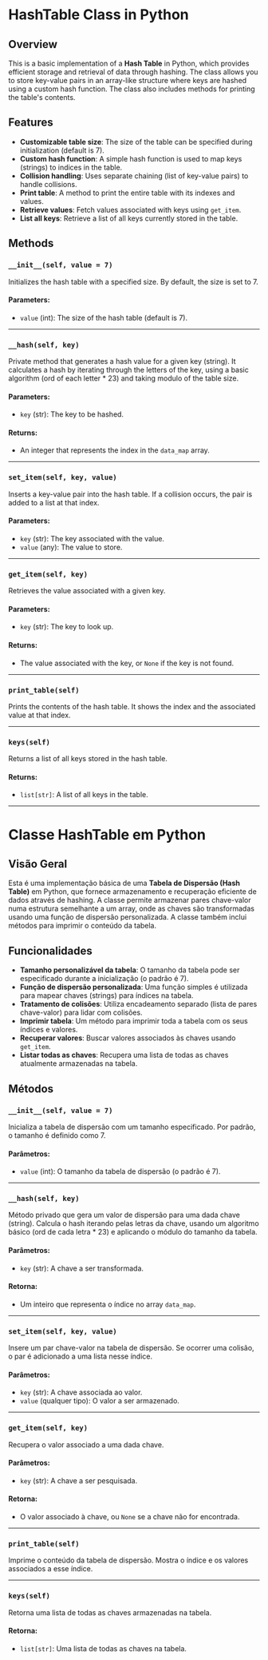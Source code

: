 # HashTable Class in Python

## Overview

This is a basic implementation of a **Hash Table** in Python, which provides efficient storage and retrieval of data through hashing. The class allows you to store key-value pairs in an array-like structure where keys are hashed using a custom hash function. The class also includes methods for printing the table's contents.

## Features

- **Customizable table size**: The size of the table can be specified during initialization (default is 7).
- **Custom hash function**: A simple hash function is used to map keys (strings) to indices in the table.
- **Collision handling**: Uses separate chaining (list of key-value pairs) to handle collisions.
- **Print table**: A method to print the entire table with its indexes and values.
- **Retrieve values**: Fetch values associated with keys using `get_item`.
- **List all keys**: Retrieve a list of all keys currently stored in the table.

## Methods

### `__init__(self, value = 7)`
Initializes the hash table with a specified size. By default, the size is set to 7.

#### Parameters:
- `value` (int): The size of the hash table (default is 7).

---

### `__hash(self, key)`
Private method that generates a hash value for a given key (string). It calculates a hash by iterating through the letters of the key, using a basic algorithm (ord of each letter * 23) and taking modulo of the table size.

#### Parameters:
- `key` (str): The key to be hashed.

#### Returns:
- An integer that represents the index in the `data_map` array.

---

### `set_item(self, key, value)`
Inserts a key-value pair into the hash table. If a collision occurs, the pair is added to a list at that index.

#### Parameters:
- `key` (str): The key associated with the value.
- `value` (any): The value to store.

---

### `get_item(self, key)`
Retrieves the value associated with a given key.

#### Parameters:
- `key` (str): The key to look up.

#### Returns:
- The value associated with the key, or `None` if the key is not found.

---

### `print_table(self)`
Prints the contents of the hash table. It shows the index and the associated value at that index.

---

### `keys(self)`
Returns a list of all keys stored in the hash table.

#### Returns:
- `list[str]`: A list of all keys in the table.

------------------------------------

# Classe HashTable em Python

## Visão Geral

Esta é uma implementação básica de uma **Tabela de Dispersão (Hash Table)** em Python, que fornece armazenamento e recuperação eficiente de dados através de hashing. A classe permite armazenar pares chave-valor numa estrutura semelhante a um array, onde as chaves são transformadas usando uma função de dispersão personalizada. A classe também inclui métodos para imprimir o conteúdo da tabela.

## Funcionalidades

- **Tamanho personalizável da tabela**: O tamanho da tabela pode ser especificado durante a inicialização (o padrão é 7).
- **Função de dispersão personalizada**: Uma função simples é utilizada para mapear chaves (strings) para índices na tabela.
- **Tratamento de colisões**: Utiliza encadeamento separado (lista de pares chave-valor) para lidar com colisões.
- **Imprimir tabela**: Um método para imprimir toda a tabela com os seus índices e valores.
- **Recuperar valores**: Buscar valores associados às chaves usando `get_item`.
- **Listar todas as chaves**: Recupera uma lista de todas as chaves atualmente armazenadas na tabela.

## Métodos

### `__init__(self, value = 7)`
Inicializa a tabela de dispersão com um tamanho especificado. Por padrão, o tamanho é definido como 7.

#### Parâmetros:
- `value` (int): O tamanho da tabela de dispersão (o padrão é 7).

---

### `__hash(self, key)`
Método privado que gera um valor de dispersão para uma dada chave (string). Calcula o hash iterando pelas letras da chave, usando um algoritmo básico (ord de cada letra * 23) e aplicando o módulo do tamanho da tabela.

#### Parâmetros:
- `key` (str): A chave a ser transformada.

#### Retorna:
- Um inteiro que representa o índice no array `data_map`.

---

### `set_item(self, key, value)`
Insere um par chave-valor na tabela de dispersão. Se ocorrer uma colisão, o par é adicionado a uma lista nesse índice.

#### Parâmetros:
- `key` (str): A chave associada ao valor.
- `value` (qualquer tipo): O valor a ser armazenado.

---

### `get_item(self, key)`
Recupera o valor associado a uma dada chave.

#### Parâmetros:
- `key` (str): A chave a ser pesquisada.

#### Retorna:
- O valor associado à chave, ou `None` se a chave não for encontrada.

---

### `print_table(self)`
Imprime o conteúdo da tabela de dispersão. Mostra o índice e os valores associados a esse índice.

---

### `keys(self)`
Retorna uma lista de todas as chaves armazenadas na tabela.

#### Retorna:
- `list[str]`: Uma lista de todas as chaves na tabela.
